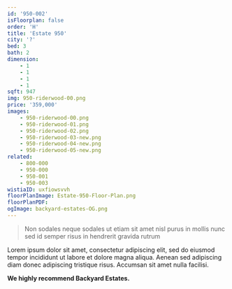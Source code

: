 ```yaml
---
id: '950-002'
isFloorplan: false
order: 'H'
title: 'Estate 950'
city: '?'
bed: 3
bath: 2
dimension:
    - 1
    - 1
    - 1
    - 1
sqft: 947
img: 950-riderwood-00.png
price: '359,000'
images:
    - 950-riderwood-00.png
    - 950-riderwood-01.png
    - 950-riderwood-02.png
    - 950-riderwood-03-new.png
    - 950-riderwood-04-new.png
    - 950-riderwood-05-new.png
related:
    - 800-000
    - 950-000
    - 950-001
    - 950-003
wistiaID: uxfiowsvvh
floorPlanImage: Estate-950-Floor-Plan.png
floorPlanPDF:
ogImage: backyard-estates-OG.png
---
```


> Non sodales neque sodales ut etiam sit amet nisl purus in mollis nunc sed id semper risus in hendrerit gravida rutrum

Lorem ipsum dolor sit amet, consectetur adipiscing elit, sed do eiusmod tempor incididunt ut labore et dolore magna aliqua. Aenean sed adipiscing diam donec adipiscing tristique risus. Accumsan sit amet nulla facilisi.

**We highly recommend Backyard Estates.**
